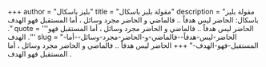 +++
author = "بليز باسكال"
title = "مقولة بليز باسكال"
description = "مقولة بليز باسكال: الحاضر ليس هدفاً .. فالماضي و الحاضر مجرد وسائل ، أما المستقبل فهو الهدف ."
quote = '''الحاضر ليس هدفاً .. فالماضي و الحاضر مجرد وسائل ، أما المستقبل فهو الهدف .''' 
slug = "الحاضر-ليس-هدفاً--فالماضي-و-الحاضر-مجرد-وسائل--أما-المستقبل-فهو-الهدف-"
+++
الحاضر ليس هدفاً .. فالماضي و الحاضر مجرد وسائل ، أما المستقبل فهو الهدف .
